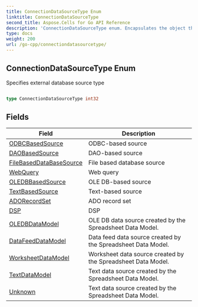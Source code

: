 ```yaml
---
title: ConnectionDataSourceType Enum 
linktitle: ConnectionDataSourceType
second_title: Aspose.Cells for Go API Reference
description: 'ConnectionDataSourceType enum. Encapsulates the object that represents connectiondatasourcetype in Go.'
type: docs
weight: 200
url: /go-cpp/connectiondatasourcetype/
---
```


## ConnectionDataSourceType Enum

Specifies external database source type

```go

type ConnectionDataSourceType int32


```

## Fields

| Field | Description |
| --- | --- |
|[ODBCBasedSource](./odbcbasedsource/) | ODBC-based source | 
|[DAOBasedSource](./daobasedsource/) | DAO-based source | 
|[FileBasedDataBaseSource](./filebaseddatabasesource/) | File based database source | 
|[WebQuery](./webquery/) | Web query | 
|[OLEDBBasedSource](./oledbbasedsource/) | OLE DB-based source | 
|[TextBasedSource](./textbasedsource/) | Text-based source | 
|[ADORecordSet](./adorecordset/) | ADO record set | 
|[DSP](./dsp/) | DSP | 
|[OLEDBDataModel](./oledbdatamodel/) | OLE DB data source created by the Spreadsheet Data Model. | 
|[DataFeedDataModel](./datafeeddatamodel/) | Data feed data source created by the Spreadsheet Data Model. | 
|[WorksheetDataModel](./worksheetdatamodel/) | Worksheet data source created by the Spreadsheet Data Model. | 
|[TextDataModel](./textdatamodel/) | Text data source created by the Spreadsheet Data Model. | 
|[Unknown](./unknown/) | Text data source created by the Spreadsheet Data Model. | 
